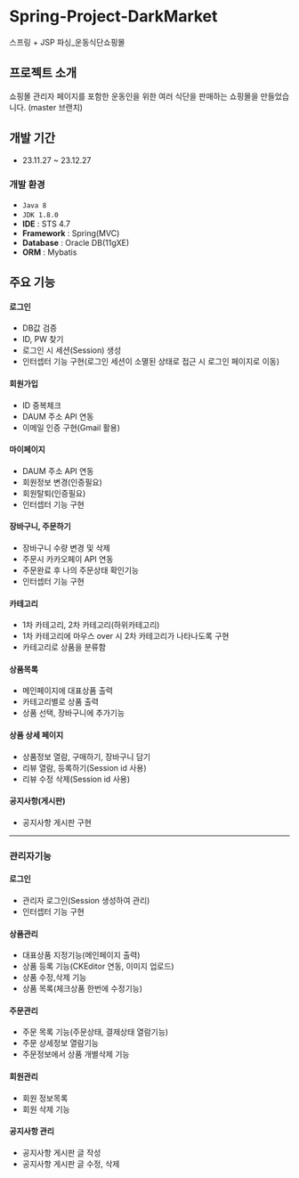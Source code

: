 # Spring-Project-DarkMarket
스프링 + JSP 파싱_운동식단쇼핑몰


## 프로젝트 소개
쇼핑몰 관리자 페이지를 포함한 운동인을 위한 여러 식단을 판매하는 쇼핑몰을 만들었습니다. (master 브랜치)
<br>

## 개발 기간
* 23.11.27 ~ 23.12.27

### 개발 환경
- `Java 8`
- `JDK 1.8.0`
- **IDE** : STS 4.7
- **Framework** : Spring(MVC)
- **Database** : Oracle DB(11gXE)
- **ORM** : Mybatis

## 주요 기능
#### 로그인
- DB값 검증
- ID, PW 찾기
- 로그인 시 세션(Session) 생성
- 인터셉터 기능 구현(로그인 세션이 소멸된 상태로 접근 시 로그인 페이지로 이동)

#### 회원가입
- ID 중복체크
- DAUM 주소 API 연동
- 이메일 인증 구현(Gmail 활용)

#### 마이페이지
- DAUM 주소 API 연동
- 회원정보 변경(인증필요)
- 회원탈퇴(인증필요)
- 인터셉터 기능 구현

#### 장바구니, 주문하기
- 장바구니 수량 변경 및 삭제
- 주문시 카카오페이 API 연동
- 주문완료 후 나의 주문상태 확인기능
- 인터셉터 기능 구현

#### 카테고리
- 1차 카테고리, 2차 카테고리(하위카테고리)
- 1차 카테고리에 마우스 over 시 2차 카테고리가 나타나도록 구현
- 카테고리로 상품을 분류함

#### 상품목록
- 메인페이지에 대표상품 출력
- 카테고리별로 상품 출력
- 상품 선택, 장바구니에 추가기능

#### 상품 상세 페이지
- 상품정보 열람, 구매하기, 장바구니 담기
- 리뷰 열람, 등록하기(Session id 사용)
- 리뷰 수정 삭제(Session id 사용)

#### 공지사항(게시판)
- 공지사항 게시판 구현


-----
### 관리자기능

#### 로그인
- 관리자 로그인(Session 생성하여 관리)
- 인터셉터 기능 구현
  
#### 상품관리
- 대표상품 지정기능(메인페이지 출력)
- 상품 등록 기능(CKEditor 연동, 이미지 업로드)
- 상품 수정,삭제 기능
- 상품 목록(체크상품 한번에 수정기능)

#### 주문관리
- 주문 목록 기능(주문상태, 결제상태 열람기능)
- 주문 상세정보 열람기능
- 주문정보에서 상품 개별삭제 기능

#### 회원관리
- 회원 정보목록
- 회원 삭제 기능

#### 공지사항 관리
- 공지사항 게시판 글 작성
- 공지사항 게시판 글 수정, 삭제
  
